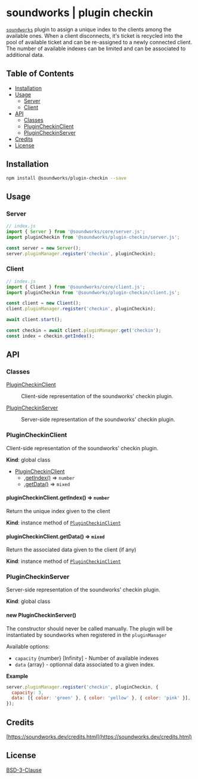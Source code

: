 # soundworks | plugin checkin

[`soundworks`](https://soundworks.dev) plugin to assign a unique index to the clients among the available ones. When a client disconnects, it's ticket is recycled into the pool of available ticket and can be re-assigned to a newly connected client. The number of available indexes can be limited and can be associated to additional data.

## Table of Contents

<!-- toc -->

- [Installation](#installation)
- [Usage](#usage)
  * [Server](#server)
  * [Client](#client)
- [API](#api)
  * [Classes](#classes)
  * [PluginCheckinClient](#plugincheckinclient)
  * [PluginCheckinServer](#plugincheckinserver)
- [Credits](#credits)
- [License](#license)

<!-- tocstop -->

## Installation

```sh
npm install @soundworks/plugin-checkin --save
```

## Usage

### Server

```js
// index.js
import { Server } from '@soundworks/core/server.js';
import pluginCheckin from '@soundworks/plugin-checkin/server.js';

const server = new Server();
server.pluginManager.register('checkin', pluginCheckin);
```

### Client

```js
// index.js
import { Client } from '@soundworks/core/client.js';
import pluginCheckin from '@soundworks/plugin-checkin/client.js';

const client = new Client();
client.pluginManager.register('checkin', pluginCheckin);

await client.start();

const checkin = await client.pluginManager.get('checkin');
const index = checkin.getIndex();
```

## API

<!-- api -->

### Classes

<dl>
<dt><a href="#PluginCheckinClient">PluginCheckinClient</a></dt>
<dd><p>Client-side representation of the soundworks&#39; checkin plugin.</p>
</dd>
<dt><a href="#PluginCheckinServer">PluginCheckinServer</a></dt>
<dd><p>Server-side representation of the soundworks&#39; checkin plugin.</p>
</dd>
</dl>

<a name="PluginCheckinClient"></a>

### PluginCheckinClient
Client-side representation of the soundworks' checkin plugin.

**Kind**: global class  

* [PluginCheckinClient](#PluginCheckinClient)
    * [.getIndex()](#PluginCheckinClient+getIndex) ⇒ <code>number</code>
    * [.getData()](#PluginCheckinClient+getData) ⇒ <code>mixed</code>

<a name="PluginCheckinClient+getIndex"></a>

#### pluginCheckinClient.getIndex() ⇒ <code>number</code>
Return the unique index given to the client

**Kind**: instance method of [<code>PluginCheckinClient</code>](#PluginCheckinClient)  
<a name="PluginCheckinClient+getData"></a>

#### pluginCheckinClient.getData() ⇒ <code>mixed</code>
Return the associated data given to the client (if any)

**Kind**: instance method of [<code>PluginCheckinClient</code>](#PluginCheckinClient)  
<a name="PluginCheckinServer"></a>

### PluginCheckinServer
Server-side representation of the soundworks' checkin plugin.

**Kind**: global class  
<a name="new_PluginCheckinServer_new"></a>

#### new PluginCheckinServer()
The constructor should never be called manually. The plugin will be
instantiated by soundworks when registered in the `pluginManager`

Available options:
- `capacity` {number} [Infinity] - Number of available indexes
- `data` {array} - optionnal data associated to a given index.

**Example**  
```js
server.pluginManager.register('checkin', pluginCheckin, {
  capacity: 3,
  data: [{ color: 'green' }, { color: 'yellow' }, { color: 'pink' }],
});
```

<!-- apistop -->

## Credits

[https://soundworks.dev/credits.html](https://soundworks.dev/credits.html)

## License

[BSD-3-Clause](./LICENSE)

